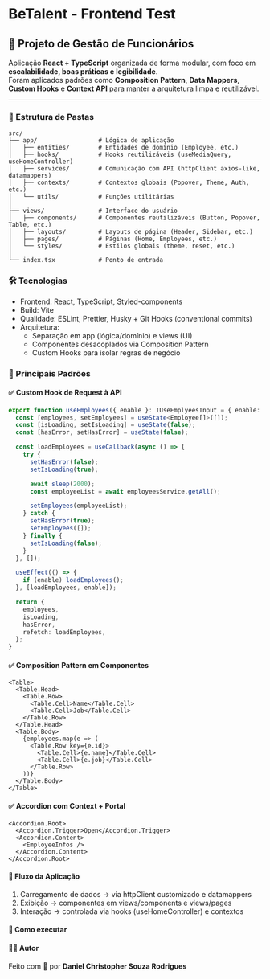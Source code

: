 # BeTalent - Frontend Test

## 🚀 Projeto de Gestão de Funcionários

Aplicação **React + TypeScript** organizada de forma modular, com foco em **escalabilidade, boas práticas e legibilidade**.  
Foram aplicados padrões como **Composition Pattern**, **Data Mappers**, **Custom Hooks** e **Context API** para manter a arquitetura limpa e reutilizável.

---

### 📂 Estrutura de Pastas

```plaintext
src/
├── app/                 # Lógica de aplicação
│   ├── entities/        # Entidades de domínio (Employee, etc.)
│   ├── hooks/           # Hooks reutilizáveis (useMediaQuery, useHomeController)
│   ├── services/        # Comunicação com API (httpClient axios-like, datamappers)
│   ├── contexts/        # Contextos globais (Popover, Theme, Auth, etc.)
│   └── utils/           # Funções utilitárias
│
├── views/               # Interface do usuário
│   ├── components/      # Componentes reutilizáveis (Button, Popover, Table, etc.)
│   ├── layouts/         # Layouts de página (Header, Sidebar, etc.)
│   ├── pages/           # Páginas (Home, Employees, etc.)
│   └── styles/          # Estilos globais (theme, reset, etc.)
│
└── index.tsx            # Ponto de entrada
```

### 🛠️ Tecnologias

- Frontend: React, TypeScript, Styled-components
- Build: Vite
- Qualidade: ESLint, Prettier, Husky + Git Hooks (conventional commits)
- Arquitetura:
  - Separação em app (lógica/domínio) e views (UI)
  - Componentes desacoplados via Composition Pattern
  - Custom Hooks para isolar regras de negócio

### 🎨 Principais Padrões

#### ✅ Custom Hook de Request à API

```typescript
export function useEmployees({ enable }: IUseEmplyeesInput = { enable: true }) {
  const [employees, setEmployees] = useState<Employee[]>([]);
  const [isLoading, setIsLoading] = useState(false);
  const [hasError, setHasError] = useState(false);

  const loadEmployees = useCallback(async () => {
    try {
      setHasError(false);
      setIsLoading(true);

      await sleep(2000);
      const employeeList = await employeesService.getAll();

      setEmployees(employeeList);
    } catch {
      setHasError(true);
      setEmployees([]);
    } finally {
      setIsLoading(false);
    }
  }, []);

  useEffect(() => {
    if (enable) loadEmployees();
  }, [loadEmployees, enable]);

  return {
    employees,
    isLoading,
    hasError,
    refetch: loadEmployees,
  };
}
```

#### ✅ Composition Pattern em Componentes

```tsx
<Table>
  <Table.Head>
    <Table.Row>
      <Table.Cell>Name</Table.Cell>
      <Table.Cell>Job</Table.Cell>
    </Table.Row>
  </Table.Head>
  <Table.Body>
    {employees.map(e => (
      <Table.Row key={e.id}>
        <Table.Cell>{e.name}</Table.Cell>
        <Table.Cell>{e.job}</Table.Cell>
      </Table.Row>
    ))}
  </Table.Body>
</Table>
```

#### ✅ Accordion com Context + Portal

```tsx
<Accordion.Root>
  <Accordion.Trigger>Open</Accordion.Trigger>
  <Accordion.Content>
    <EmployeeInfos />
  </Accordion.Content>
</Accordion.Root>
```
#### 🔄 Fluxo da Aplicação

1. Carregamento de dados → via httpClient customizado e datamappers
2. Exibição → componentes em views/components e views/pages
3. Interação → controlada via hooks (useHomeController) e contextos

#### 🚀 Como executar



#### 👨‍💻 Autor

Feito com 💙 por **Daniel Christopher Souza Rodrigues**

